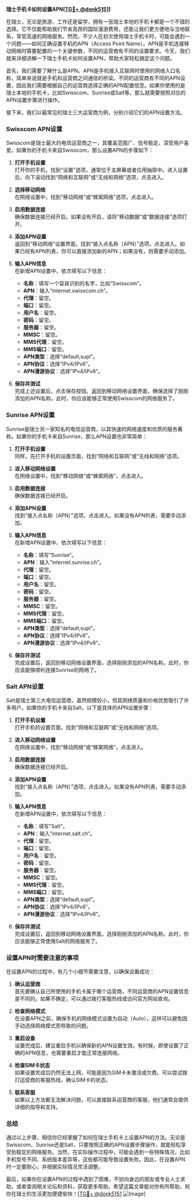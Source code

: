 **瑞士手机卡如何设置APN[[TG💪+ @donk5151](https://t.me/s/donk5151)]**

在瑞士，无论是旅游、工作还是留学，拥有一张瑞士本地的手机卡都是一个不错的选择。它不仅能帮助我们节省高昂的国际漫游费用，还能让我们更方便地与当地联系，享受高速的网络服务。然而，不少人在初次使用瑞士手机卡时，可能会遇到一个问题——如何正确设置手机的APN（Access Point Name）。APN是手机连接移动网络时需要配置的一个关键参数，不同的运营商有不同的设置要求。今天，我们就来详细讲解一下瑞士手机卡如何设置APN，帮助大家轻松搞定这个问题。

首先，我们需要了解什么是APN。APN是手机接入互联网时使用的网络入口名称，简单来说就是手机和运营商之间通信的桥梁。不同的运营商有不同的APN设置，因此我们需要根据自己的运营商选择正确的APN配置信息。如果你使用的是瑞士本地的手机卡，比如Swisscom、Sunrise或Salt等，那么就需要按照对应的APN设置步骤进行操作。

接下来，我们以最常见的瑞士三大运营商为例，分别介绍它们的APN设置方法。

### Swisscom APN设置

Swisscom是瑞士最大的电信运营商之一，其覆盖范围广、信号稳定，深受用户喜爱。如果你的手机卡来自Swisscom，那么设置APN的步骤如下：

1. **打开手机设置**  
   打开你的手机，找到“设置”选项，通常位于主屏幕或者应用抽屉中。进入设置后，向下滚动找到“网络和互联网”或“无线和网络”选项，点击进入。

2. **选择移动网络**  
   在网络设置中，找到“移动网络”或“蜂窝网络”选项，点击进入。

3. **启用数据连接**  
   确保数据连接已经开启。如果没有开启，请将“移动数据”或“数据连接”选项打开。

4. **添加APN设置**  
   返回到“移动网络”设置界面，找到“接入点名称（APN）”选项，点击进入。如果已经有APN列表，你可以直接添加新的APN；如果没有，则需要手动添加。

5. **输入APN信息**  
   在新增APN设置中，依次填写以下信息：
   - **名称**：填写一个容易识别的名字，比如“Swisscom”。
   - **APN**：输入“internet.swisscom.ch”。
   - **代理**：留空。
   - **端口**：留空。
   - **用户名**：留空。
   - **密码**：留空。
   - **服务器**：留空。
   - **MMSC**：留空。
   - **MMS代理**：留空。
   - **MMS端口**：留空。
   - **APN类型**：选择“default,supl”。
   - **APN协议**：选择“IPv4/IPv6”。
   - **APN漫游协议**：选择“IPv4/IPv6”。

6. **保存并测试**  
   完成上述设置后，点击保存按钮。返回到移动网络设置界面，确保选择了刚刚添加的APN名称。此时，你应该能够正常使用Swisscom的网络服务了。

### Sunrise APN设置

Sunrise是瑞士另一家知名的电信运营商，以其快速的网络速度和优质的服务著称。如果你的手机卡来自Sunrise，那么APN设置也非常简单：

1. **打开手机设置**  
   同样，先打开手机的设置页面，找到“网络和互联网”或“无线和网络”选项。

2. **进入移动网络设置**  
   在网络设置中，找到“移动网络”或“蜂窝网络”，点击进入。

3. **启用数据连接**  
   确保数据连接已经开启。

4. **添加APN设置**  
   找到“接入点名称（APN）”选项，点击进入。如果没有APN列表，需要手动添加。

5. **输入APN信息**  
   在新增APN设置中，依次填写以下信息：
   - **名称**：填写“Sunrise”。
   - **APN**：输入“internet.sunrise.ch”。
   - **代理**：留空。
   - **端口**：留空。
   - **用户名**：留空。
   - **密码**：留空。
   - **服务器**：留空。
   - **MMSC**：留空。
   - **MMS代理**：留空。
   - **MMS端口**：留空。
   - **APN类型**：选择“default,supl”。
   - **APN协议**：选择“IPv4/IPv6”。
   - **APN漫游协议**：选择“IPv4/IPv6”。

6. **保存并测试**  
   完成设置后，返回到移动网络设置界面，选择刚刚添加的APN名称。此时，你应该能够顺利连接Sunrise的网络了。

### Salt APN设置

Salt是瑞士第三大电信运营商，虽然规模较小，但其网络质量和价格优势吸引了许多用户。如果你的手机卡来自Salt，以下是具体的APN设置步骤：

1. **打开手机设置**  
   打开手机的设置页面，找到“网络和互联网”或“无线和网络”选项。

2. **进入移动网络设置**  
   在网络设置中，找到“移动网络”或“蜂窝网络”，点击进入。

3. **启用数据连接**  
   确保数据连接已经开启。

4. **添加APN设置**  
   找到“接入点名称（APN）”选项，点击进入。如果没有APN列表，需要手动添加。

5. **输入APN信息**  
   在新增APN设置中，依次填写以下信息：
   - **名称**：填写“Salt”。
   - **APN**：输入“internet.salt.ch”。
   - **代理**：留空。
   - **端口**：留空。
   - **用户名**：留空。
   - **密码**：留空。
   - **服务器**：留空。
   - **MMSC**：留空。
   - **MMS代理**：留空。
   - **MMS端口**：留空。
   - **APN类型**：选择“default,supl”。
   - **APN协议**：选择“IPv4/IPv6”。
   - **APN漫游协议**：选择“IPv4/IPv6”。

6. **保存并测试**  
   完成设置后，返回到移动网络设置界面，选择刚刚添加的APN名称。此时，你应该能够正常使用Salt的网络服务了。

### 设置APN时需要注意的事项

在设置APN的过程中，有几个小细节需要注意，以确保设置成功：

1. **确认运营商**  
   首先要确认自己所使用的手机卡属于哪个运营商，不同运营商的APN设置信息是不同的。如果不确定，可以通过拨打客服热线或访问官方网站查询。

2. **检查网络模式**  
   在设置APN之前，确保手机的网络模式设置为自动（Auto），这样可以避免因手动选择网络模式而导致的问题。

3. **重启设备**  
   设置完成后，建议重启手机以确保新的APN设置生效。有时候，即使设置了正确的APN信息，也需要重启才能正常连接网络。

4. **检查SIM卡状态**  
   如果设置完成后仍然无法上网，可能是因为SIM卡未激活或欠费。可以尝试拨打运营商的客服热线，确认SIM卡的状态。

5. **联系客服**  
   如果以上方法都无法解决问题，可以直接联系运营商的客服，他们通常会提供详细的指导和支持。

### 总结

通过以上步骤，相信你已经掌握了如何在瑞士手机卡上设置APN的方法。无论是Swisscom、Sunrise还是Salt，只要按照正确的APN设置步骤操作，就能轻松享受到稳定的网络服务。当然，在实际操作过程中，可能会遇到一些特殊情况，比如手机型号不同、系统版本差异等，这些都可能导致设置失败。因此，在设置APN时一定要耐心，并根据实际情况灵活调整。

最后，如果你在设置APN的过程中遇到了困难，不妨向身边的朋友或专业人士求助，或者查阅相关论坛和资料，获取更多帮助。希望这篇文章能对你有所帮助，祝你在瑞士的生活更加便捷愉快！[[TG💪+ @donk5151](https://t.me/s/donk5151) ![Image](https://i.postimg.cc/rwNCRYN7/Snipaste-2025-04-30-17-27-05.png)]
